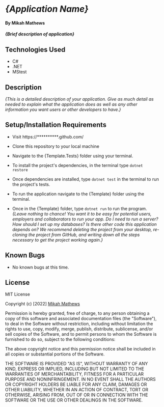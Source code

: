 # _{Application Name}_

#### By Mikah Mathews

#### _{Brief description of application}_

## Technologies Used
* C#
* .NET
* MStest

## Description

_{This is a detailed description of your application. Give as much detail as needed to explain what the application does as well as any other information you want users or other developers to have.}_

## Setup/Installation Requirements

* Visit https://**********.github.com/

* Clone this repository to your local machine
* Navigate to the {Template.Tests} folder using your terminal.
* To install the project's dependencies, in the terminal type ```dotnet restore```
* Once dependencies are installed, type ```dotnet test``` in the terminal to run the project's tests.
* To run the application navigate to the {Template} folder using the terminal.
* Once in the {Template} folder, type ```dotnet run``` to run the program.
_{Leave nothing to chance! You want it to be easy for potential users, employers and collaborators to run your app. Do I need to run a server? How should I set up my databases? Is there other code this application depends on? We recommend deleting the project from your desktop, re-cloning the project from GitHub, and writing down all the steps necessary to get the project working again.}_

## Known Bugs

* No known bugs at this time.

## License

MIT License

Copyright (c) [2022] [Mikah Mathews](https://github.com/mikah-mathews)

Permission is hereby granted, free of charge, to any person obtaining a copy
of this software and associated documentation files (the "Software"), to deal
in the Software without restriction, including without limitation the rights
to use, copy, modify, merge, publish, distribute, sublicense, and/or sell
copies of the Software, and to permit persons to whom the Software is
furnished to do so, subject to the following conditions:

The above copyright notice and this permission notice shall be included in all
copies or substantial portions of the Software.

THE SOFTWARE IS PROVIDED "AS IS", WITHOUT WARRANTY OF ANY KIND, EXPRESS OR
IMPLIED, INCLUDING BUT NOT LIMITED TO THE WARRANTIES OF MERCHANTABILITY,
FITNESS FOR A PARTICULAR PURPOSE AND NONINFRINGEMENT. IN NO EVENT SHALL THE
AUTHORS OR COPYRIGHT HOLDERS BE LIABLE FOR ANY CLAIM, DAMAGES OR OTHER
LIABILITY, WHETHER IN AN ACTION OF CONTRACT, TORT OR OTHERWISE, ARISING FROM,
OUT OF OR IN CONNECTION WITH THE SOFTWARE OR THE USE OR OTHER DEALINGS IN THE
SOFTWARE.
